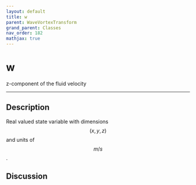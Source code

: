```yaml
---
layout: default
title: w
parent: WaveVortexTransform
grand_parent: Classes
nav_order: 182
mathjax: true
---
```


#  w

z-component of the fluid velocity


---

## Description
Real valued state variable with dimensions $$(x,y,z)$$ and units of $$m/s$$.

## Discussion

